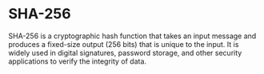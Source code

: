 # SHA-256
SHA-256 is a cryptographic hash function that takes an input message and produces a fixed-size output (256 bits) that is unique to the input. It is widely used in digital signatures, password storage, and other security applications to verify the integrity of data.
